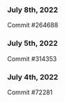 ### July 8th, 2022

Commit #264688

### July 5th, 2022

Commit #314353


### July 4th, 2022

Commit #72281
